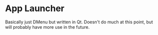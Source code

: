 # App Launcher
Basically just DMenu but written in Qt. Doesn't do much at this point, but will probably have more use in the future.

